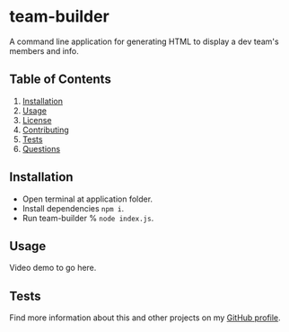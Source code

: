 # team-builder
A command line application for generating HTML to display a dev team's members and info.

## Table of Contents
1. [Installation](#installation)
2. [Usage](#usage)
3. [License](#license)
4. [Contributing](#contributing)
5. [Tests](#tests)
6. [Questions](#questions)

## Installation
- Open terminal at application folder.
- Install dependencies `npm i`.
- Run team-builder % `node index.js`.

## Usage
Video demo to go here.

## Tests


Find more information about this and other projects on my [GitHub profile](https://github.com/sammn721).